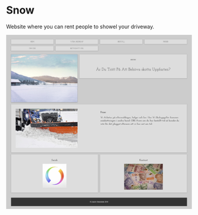 # Snow

Website where you can rent people to showel your driveway.

<img src="Snow.png" alt="Screenshot" title="Screenshot">
